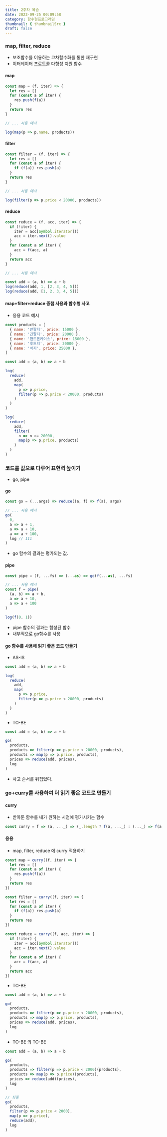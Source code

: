 ```yaml
---
title: 2주차 복습
date: 2023-09-25 00:09:58
category: 함수형프로그래밍
thumbnail: { thumbnailSrc }
draft: false
---
```


### map, filter, reduce

- 보조함수를 이용하는 고차함수화를 통한 재구현
- 이터레이터 프로토콜 다형성 지원 함수

#### map

```js
const map = (f, iter) => {
  let res = []
  for (const a of iter) {
    res.push(f(a))
  }
  return res
}

// ... 사용 예시

log(map(p => p.name, products))
```

#### filter

```js
const filter = (f, iter) => {
  let res = []
  for (const a of iter) {
    if (f(a)) res.push(a)
  }
  return res
}

// ... 사용 예시

log(filter(p => p.price < 20000, products))
```

#### reduce

```js
const reduce = (f, acc, iter) => {
  if (!iter) {
    iter = acc[Symbol.iterator]()
    acc = iter.next().value
  }
  for (const a of iter) {
    acc = f(acc, a)
  }
  return acc
}

// ... 사용 예시

const add = (a, b) => a + b
log(reduce(add, 1, [2, 3, 4, 5]))
log(reduce(add, [1, 2, 3, 4, 5]))
```

#### map+filter+reduce 중첩 사용과 함수형 사고

- 응용 코드 예시

```js
const products = [
  { name: '반팔티', price: 15000 },
  { name: '긴팔티', price: 20000 },
  { name: '핸드폰케이스', price: 15000 },
  { name: '후드티', price: 30000 },
  { name: '바지', price: 25000 },
]

const add = (a, b) => a + b

log(
  reduce(
    add,
    map(
      p => p.price,
      filter(p => p.price < 20000, products)
    )
  )
)

log(
  reduce(
    add,
    filter(
      n => n >= 20000,
      map(p => p.price, products)
    )
  )
)
```

### 코드를 값으로 다루어 표현력 높이기

- go, pipe

#### go

```js
const go = (...args) => reduce((a, f) => f(a), args)

// ... 사용 예시
go(
  0,
  a => a + 1,
  a => a + 10,
  a => a + 100,
  log // 111
)
```

- go 함수의 결과는 평가되는 값.

#### pipe

```js
const pipe = (f, ...fs) => (...as) => go(f(...as), ...fs)

// ... 사용 예시
const f = pipe(
  (a, b) => a + b,
  a => a + 10,
  a => a + 100
)

log(f(0, 1))
```

- pipe 함수의 결과는 합성된 함수
- 내부적으로 go함수를 사용

#### go 함수를 사용해 읽기 좋은 코드 만들기

- AS-IS

```js
const add = (a, b) => a + b

log(
  reduce(
    add,
    map(
      p => p.price,
      filter(p => p.price < 20000, products)
    )
  )
)
```

- TO-BE

```js
const add = (a, b) => a + b

go(
  products,
  products => filter(p => p.price < 20000, products),
  products => map(p => p.price, products),
  prices => reduce(add, prices),
  log
)
```

- 사고 순서를 뒤집었다.

### go+curry를 사용하여 더 읽기 좋은 코드로 만들기

#### curry

- 받아둔 함수를 내가 원하는 시점에 평가시키는 함수

```js
const curry = f => (a, ..._) => (_.length ? f(a, ..._) : (..._) => f(a, ..._))
```

#### 응용

- map, filter, reduce 에 curry 적용하기

```js
const map = curry((f, iter) => {
  let res = []
  for (const a of iter) {
    res.push(f(a))
  }
  return res
})

const filter = curry((f, iter) => {
  let res = []
  for (const a of iter) {
    if (f(a)) res.push(a)
  }
  return res
})

const reduce = curry((f, acc, iter) => {
  if (!iter) {
    iter = acc[Symbol.iterator]()
    acc = iter.next().value
  }
  for (const a of iter) {
    acc = f(acc, a)
  }
  return acc
})
```

- TO-BE

```js
const add = (a, b) => a + b

go(
  products,
  products => filter(p => p.price < 20000, products),
  products => map(p => p.price, products),
  prices => reduce(add, prices),
  log
)
```

- TO-BE 의 TO-BE

```js
const add = (a, b) => a + b

go(
  products,
  products => filter(p => p.price < 2000)(products),
  products => map(p => p.price)(products),
  prices => reduce(add)(prices),
  log
)

// 최종
go(
  products,
  filter(p => p.price < 2000),
  map(p => p.price),
  reduce(add),
  log
)
```
